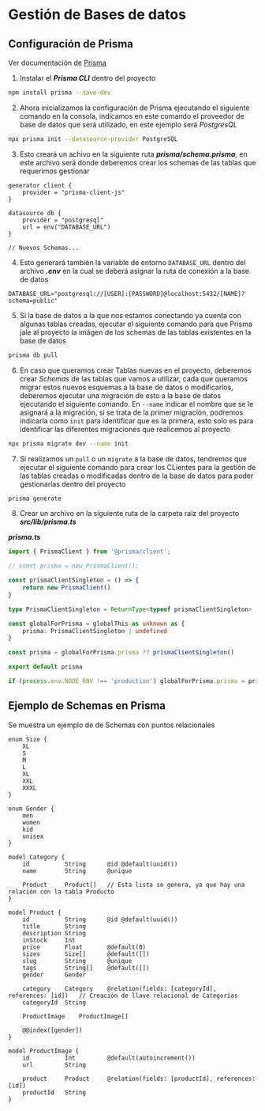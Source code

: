 # Gestión de Bases de datos

## Configuración de Prisma

Ver documentación de [Prisma](https://www.prisma.io/)

1. Instalar el ***Prisma CLI*** dentro del proyecto

```bash
npm install prisma --save-dev
```

2. Ahora inicializamos la configuración de Prisma ejecutando el siguiente comando en la consola, indicamos en este comando el proveedor de base de datos que será utilizado, en este ejemplo será *PostgresQL*

```bash
npx prisma init --datasource-provider PostgreSQL
```

3. Esto creará un achivo en la siguiente ruta ***prisma/schema.prisma***, en este archivo será donde deberemos crear los schemas de las tablas que requerimos gestionar

```prisma
generator client {
    provider = "prisma-client-js"
}

datasource db {
    provider = "postgresql"
    url = env("DATABASE_URL")
}

// Nuevos Schemas...
```

4. Esto generará también la variable de entorno `DATABASE_URL` dentro del archivo ***.env*** en la cual se deberá asignar la ruta de conexión a la base de datos

```env
DATABASE_URL="postgresql://[USER]:[PASSWORD]@localhost:5432/[NAME]?schema=public"
```

5. Si la base de datos a la que nos estamos conectando ya cuenta con algunas tablas creadas, ejecutar el siguiente comando para que Prisma jale al proyecto la imágen de los schemas de las tablas existentes en la base de datos

```bash
prisma db pull
```

6. En caso que queramos crear Tablas nuevas en el proyecto, deberemos crear *Schemas* de las tablas que vamos a utilizar, cada que queramos migrar estos nuevos esquemas a la base de datos o modificarlos, deberemos ejecutar una migración de esto a la base de datos ejecutando el siguiente comando. En `--name` indicar el nombre que se le asignará a la migración, si se trata de la primer migración, podremos indicarla como `init` para identificar que es la primera, esto solo es para identificar las diferentes migraciones que realicemos al proyecto

```bash
npx prisma migrate dev --name init
```

7. Si realizamos un `pull` o un `migrate` a la base de datos, tendremos que ejecutar el siguiente comando para crear los CLientes para la gestión de las tablas creadas o modificadas dentro de la base de datos para poder gestionarlas dentro del proyecto

```bash
prisma generate
```

8. Crear un archivo en la siguiente ruta de la carpeta raiz del proyecto ***src/lib/prisma.ts***

***prisma.ts***

```typescript
import { PrismaClient } from '@prisma/client';

// const prisma = new PrismaClient();

const prismaClientSingleton = () => {
    return new PrismaClient()
}

type PrismaClientSingleton = ReturnType<typeof prismaClientSingleton>

const globalForPrisma = globalThis as unknown as {
    prisma: PrismaClientSingleton | undefined
}

const prisma = globalForPrisma.prisma ?? prismaClientSingleton()

export default prisma

if (process.env.NODE_ENV !== 'production') globalForPrisma.prisma = prisma
```

## Ejemplo de Schemas en Prisma

Se muestra un ejemplo de de Schemas con puntos relacionales

```prisma
enum Size {
    XL
    S
    M
    L
    XL
    XXL
    XXXL
}

enum Gender {
    men
    women
    kid
    unisex
}

model Category {
    id          String      @id @default(uuid())
    name        String      @unique

    Product     Product[]   // Esta lista se genera, ya que hay una relación con la tabla Producto
}

model Product {
    id          String      @id @default(uuid())
    title       String
    description String  
    inStock     Int
    price       Float       @default(0)
    sizes       Size[]      @default([])
    slug        String      @unique
    tags        String[]    @default([])
    gender      Gender

    category    Category    @relation(fields: [categoryId], references: [id])   // Creación de llave relacional de Categorías
    categoryId  String

    ProductImage    ProductImage[]

    @@index([gender])
}

model ProductImage {
    id          Int         @default(autoincrement())
    url         String

    product     Product     @relation(fields: [productId], references: [id])
    productId   String
}
```

